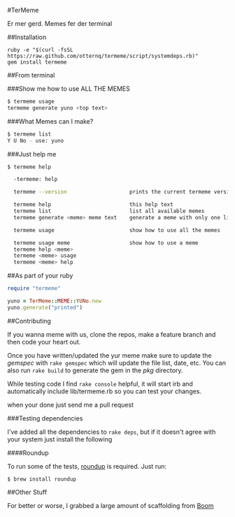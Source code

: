 #TerMeme

Er mer gerd. Memes fer der terminal

##Installation

```
ruby -e "$(curl -fsSL https://raw.github.com/otternq/termeme/script/systemdeps.rb)"
gem install termeme
```

##From terminal

###Show me how to use ALL THE MEMES

```bash
$ termeme usage
termeme generate yuno <top text>
```

###What Memes can I make?

```bash
$ termeme list
Y U No - use: yuno
```

###Just help me

```bash
$ termeme help

  -termeme: help

  termeme --version                    prints the current termeme version

  termeme help                         this help text
  termeme list                         list all available memes
  termeme generate <meme> meme text    generate a meme with only one line of text required

  termeme usage                        show how to use all the memes

  termeme usage meme                   show how to use a meme
  termeme help <meme>
  termeme <meme> usage
  termeme <meme> help
```

##As part of your ruby

```ruby
require "termeme"

yuno = TerMeme::MEME::YUNo.new
yuno.generate("printed")
```

##Contributing

If you wanna meme with us, clone the repos, make a feature branch
and then code your heart out.

Once you have written/updated the yur meme make sure to update
the _gemspec_ with `rake gemspec` which will update the file
list, date, etc. You can also run `rake build` to generate the
gem in the _pkg_ directory.

While testing code I find `rake console` helpful, it will start
irb and automatically include lib/termeme.rb so you can test
your changes.

when your done just send me a pull request

###Testing dependencies

I've added all the dependencies to `rake deps`, but if it doesn't
agree with your system just install the following

####Roundup

To run some of the tests, [roundup](https://github.com/bmizerany/roundup) is required. Just run:

```
$ brew install roundup
```

##Other Stuff

For better or worse, I grabbed a large amount of scaffolding
from [Boom](http://github.com/holman/boom)
